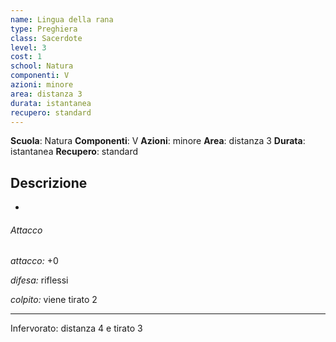 ```yaml
---
name: Lingua della rana
type: Preghiera
class: Sacerdote
level: 3
cost: 1
school: Natura
componenti: V
azioni: minore
area: distanza 3
durata: istantanea
recupero: standard
---
```

**Scuola**: Natura
**Componenti**: V
**Azioni**: minore
**Area**: distanza 3
**Durata**: istantanea
**Recupero**: standard

**Descrizione**
-

-

###### Attacco

*attacco:* +0

*difesa:* riflessi

*colpito:* viene tirato 2

---

Infervorato: distanza 4 e tirato 3